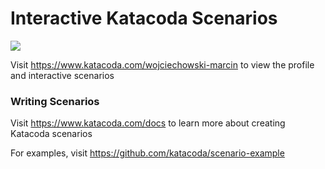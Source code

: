 # Interactive Katacoda Scenarios

[![](http://shields.katacoda.com/katacoda/wojciechowski-marcin/count.svg)](https://www.katacoda.com/wojciechowski-marcin "Get your profile on Katacoda.com")

Visit https://www.katacoda.com/wojciechowski-marcin to view the profile and interactive scenarios

### Writing Scenarios
Visit https://www.katacoda.com/docs to learn more about creating Katacoda scenarios

For examples, visit https://github.com/katacoda/scenario-example
